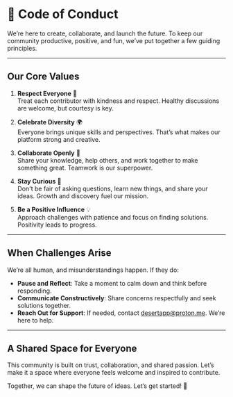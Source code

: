 # 🎉 **Code of Conduct**  

We’re here to create, collaborate, and launch the future. To keep our community productive, positive, and fun, we’ve put together a few guiding principles.  

---

## **Our Core Values**  

1. **Respect Everyone** 🌟  
   Treat each contributor with kindness and respect. Healthy discussions are welcome, but courtesy is key.  

2. **Celebrate Diversity** 🌍  
   Everyone brings unique skills and perspectives. That’s what makes our platform strong and creative.  

3. **Collaborate Openly** 🤝  
   Share your knowledge, help others, and work together to make something great. Teamwork is our superpower.  

4. **Stay Curious** 🧠  
   Don't be fair of asking questions, learn new things, and share your ideas. Growth and discovery fuel our mission.  

5. **Be a Positive Influence** 💡  
   Approach challenges with patience and focus on finding solutions. Positivity leads to progress.  

---

## **When Challenges Arise**  

We’re all human, and misunderstandings happen. If they do:  
- **Pause and Reflect**: Take a moment to calm down and think before responding.  
- **Communicate Constructively**: Share concerns respectfully and seek solutions together.  
- **Reach Out for Support**: If needed, contact <desertapp@proton.me>. We’re here to help.  

---

## **A Shared Space for Everyone**  

This community is built on trust, collaboration, and shared passion. Let’s make it a space where everyone feels welcome and inspired to contribute.  

Together, we can shape the future of ideas. Let’s get started! 🚀
